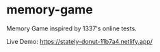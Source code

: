 # memory-game

Memory Game inspired by 1337's online tests.

Live Demo: https://stately-donut-11b7a4.netlify.app/
